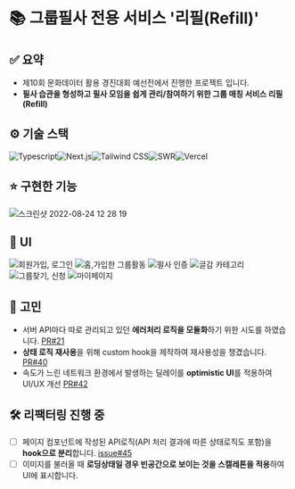 # 📚 그룹필사 전용 서비스 '리필(Refill)'

## ✅ 요약
- 제10회 문화데이터 활용 경진대회 예선전에서 진행한 프로젝트 입니다.
- **필사 습관을 형성하고 필사 모임을 쉽게 관리/참여하기 위한 그룹 매칭 서비스 리필(Refill)**

## ⚙️ 기술 스택
<div style='display: flex;'>
  <img alt="Typescript" src="https://img.shields.io/badge/typescript-3178C6?style=for-the-badge&logo=typescript&logoColor=white">
  <img alt="Next.js" src="https://img.shields.io/badge/next.js-000000?style=for-the-badge&logo=next.js&logoColor=white">
  <img alt="Tailwind CSS" src="https://img.shields.io/badge/tailwindCSS-06B6D4?style=for-the-badge&logo=tailwindcss&logoColor=white">
  <img alt="SWR" src="https://img.shields.io/badge/swr-000000?style=for-the-badge&logo=swr&logoColor=white">
  <img alt="Vercel" src="https://img.shields.io/badge/vercel-000000?style=for-the-badge&logo=vercel&logoColor=white">
</div>

## ⭐️ 구현한 기능
![스크린샷 2022-08-24 12 28 19](https://user-images.githubusercontent.com/33178048/186321276-b1a81540-120f-4b73-9936-4e2a97e689a2.png)

## 🎨 UI
![회원가입, 로그인](https://user-images.githubusercontent.com/33178048/186322108-06459f81-79cd-45f9-85a9-69a4443524f2.png)
![홈,가입한 그룹활동](https://user-images.githubusercontent.com/33178048/186322211-26ec4031-cf03-4e75-8fe9-d9c5c2674858.png)
![필사 인증](https://user-images.githubusercontent.com/33178048/186322478-8e618c0d-1cab-49ef-90ef-6fabed40db9c.png)
![글감 카테고리](https://user-images.githubusercontent.com/33178048/186322555-2c8f8944-a350-4f67-ae83-c352bb53687e.png)
![그룹찾기, 신청](https://user-images.githubusercontent.com/33178048/186322595-494f7e2b-9bc3-4a9e-a6fa-7b0ee0d05da9.png)
![마이페이지](https://user-images.githubusercontent.com/33178048/186322613-b869db0a-7e15-44f2-9e9f-a966f85ca9a2.png)

## 🧐 고민
- 서버 API마다 따로 관리되고 있던 **에러처리 로직을 모듈화**하기 위한 시도를 하였습니다. [PR#21](https://github.com/Endless-Creation-32nd/refill-front/pull/21)
- **상태 로직 재사용**을 위해 custom hook을 제작하여 재사용성을 챙겼습니다. [PR#40](https://github.com/Endless-Creation-32nd/refill-front/pull/40)
- 속도가 느린 네트워크 환경에서 발생하는 딜레이를 **optimistic UI**를 적용하여 UI/UX 개선 [PR#42](https://github.com/Endless-Creation-32nd/refill-front/pull/42)

## 🛠 리팩터링 진행 중
- [ ] 페이지 컴포넌트에 작성된 API로직(API 처리 결과에 따른 상태로직도 포함)을 **hook으로 분리**합니다. [issue#45](https://github.com/Endless-Creation-32nd/refill-front/issues/45)
- [ ] 이미지를 불러올 때 **로딩상태일 경우 빈공간으로 보이는 것을 스캘레톤을 적용**하여 UI에 표시합니다.
